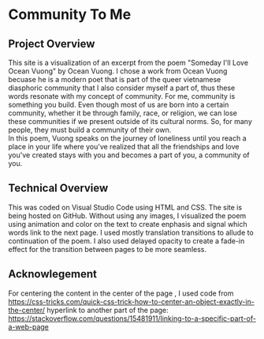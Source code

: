 # Community To Me

## Project Overview

This site is a visualization of an excerpt from the poem "Someday I'll Love Ocean Vuong" by Ocean Vuong. I chose a work from Ocean Vuong becuase he is a modern poet that is part of the queer vietnamese diasphoric community that I also consider myself a part of, thus these words resonate with my concept of community. For me, community is something you build. Even though most of us are born into a certain community, whether it be through family, race, or religion, we can lose these communities if we present outside of its cultural norms. So, for many people, they must build a community of their own. 
<br>
In this poem, Vuong speaks on the journey of loneliness until you reach a place in your life where you've realized that all the friendships and love you've created stays with you and becomes a part of you, a community of you.

## Technical Overview

This was coded on Visual Studio Code using HTML and CSS. The site is being hosted on GitHub. Without using any images, I visualized the poem using animation and color on the text to create enphasis and signal which words link to the next page. I used mostly translation transitions to allude to continuation of the poem. I also used delayed opacity to create a fade-in effect for the transition between pages to be more seamless.

## Acknowlegement

For centering the content in the center of the page , I used code from https://css-tricks.com/quick-css-trick-how-to-center-an-object-exactly-in-the-center/
hyperlink to another part of the page: https://stackoverflow.com/questions/15481911/linking-to-a-specific-part-of-a-web-page 